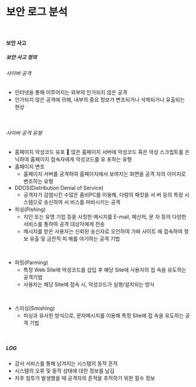 # 보안 로그 분석

<br>

#### 보안 사고

##### 보안 사고 정의

###### 사이버 공격 

- 인터넷을 통해 이루어지는 외부의 인가되지 않은 공격
-  인가되지 않은 공격에 의해, 내부의 중요 정보가 변조되거나 삭제되거나 유출되는 현상 

<br>

###### 사이버 공격 유형 

- 홈페이지 악성코드 유포  많은 홈페이지 서버에 악성코드 혹은 악성 스크립트를 은닉하여 홈페이지 접속자에게 악성코드를 유 포하는 유형 
- 홈페이지 변조 
  -  홈페이지 서버를 공격하여 홈페이지에서 보여지는 화면을 공격 자의 이미지로 변조하는 유형 
- DDOS(Distribution Denial of Service) 
  - 공격자가 감염시킨 수많은 좀비PC를 이용해, 다량의 패킷을 서 버 등의 특정 시스템으로 송신하여 서 비스를 마비시키는 공격 
- 피싱(Pishing) 
  - 지인 또는 유명 기업 등을 사칭한 메시지를 E-mail, 메신저, 문 자 등의 다양한 서비스를 통하여 공격 대상자에게 전송 
  - 메시지를 받은 사용자는 신뢰된 송신자로 오인하여 가짜 사이트 에 접속하여 정보 유출 및 금전적 피 해를 야기하는 공격 기법

<br>

- 파밍(Parming) 
  - 특정 Web Site에 악성코드를 삽입 후 해당 Site에 사용자의 접 속을 유도하는 공격기법 
  - 사용자는 해당 Site에 접속 시, 악성코드가 실행/설치되는 방식

<br>

- 스미싱(Smishing) 
  - 피싱과 유사한 방식으로, 문자메시지를 이용해 특정 Site에 접 속을 유도하는 공격 기법

<br>

##### LOG

- 감사 서비스를 통해 남겨지는 시스템의 동작 흔적
- 시스템의 오류 및 동작 상태에 대한 정보를 남김
- 차후 침투가 발생했을 때 공격자의 흔적을 추적하기 위한 필수 정보

<br>

